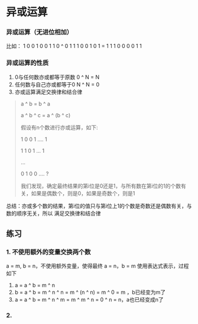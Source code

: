 # 异或运算
### 异或运算（无进位相加）
比如：
  1 0 0 1 0 0 1 1 0
^ 0 1 1 1 0 0 1 0 1
= 1 1 1 0 0 0 0 1 1

### 异或运算的性质
1. 0与任何数亦或都等于原数  0 ^ N = N
2. 任何数与自己亦或都等于0  N ^ N = 0
3. 亦或运算满足交换律和结合律
> a ^ b = b ^ a
>
> a ^ b ^ c = a ^ (b ^ c)
> 
> 假设有n个数进行亦或运算，如下:
> 
> 1 0 0 1 .... 1
> 
> 1 1 0 1 ...  1
> 
> ...
> 
> 0 1 0 0 .... ?
> 
> 我们发现，确定最终结果的第i位是0还是1，与所有数在第i位的1的个数有关，如果是偶数个，则是0，如果是奇数个，则是1

总结：亦或多个数的结果，第i位的值只与第i位上1的个数是奇数还是偶数有关，与数的顺序无关，所以
满足交换律和结合律

## 练习
### 1. 不使用额外的变量交换两个数
a = m, b = n，不使用额外变量，使得最终 a = n，b = m
使用表达式表示，过程如下
1. a = a ^ b = m ^ n
2. b = a ^ b = m ^ n ^ n = m ^ (n ^ n) = m ^ 0 = m ，b已经变为m了
3. a = a ^ b = m ^ n ^ m = m ^ m ^ n = 0 ^ n = n，a也已经变成n了

### 2. 
